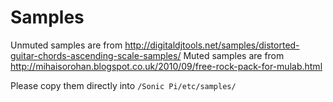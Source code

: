 # Samples

Unmuted samples are from http://digitaldjtools.net/samples/distorted-guitar-chords-ascending-scale-samples/ 
Muted samples are from http://mihaisorohan.blogspot.co.uk/2010/09/free-rock-pack-for-mulab.html

Please copy them directly into `/Sonic Pi/etc/samples/`
